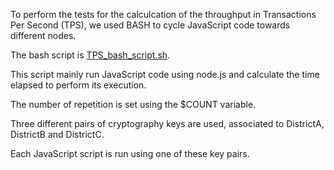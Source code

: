 To perform the tests for the calculcation of the throughput in Transactions Per Second (TPS), we used BASH to cycle JavaScript code towards different nodes.

The bash script is [TPS_bash_script.sh](https://github.com/papersblindsubmissions/BEV/blob/master/tests/TPS_bash_script.sh).

This script mainly run JavaScript code using node.js and calculate the time elapsed to perform its execution.

The number of repetition is set using the $COUNT variable.

Three different pairs of cryptography keys are used, associated to DistrictA, DistrictB and DistrictC.

Each JavaScript script is run using one of these key pairs.
